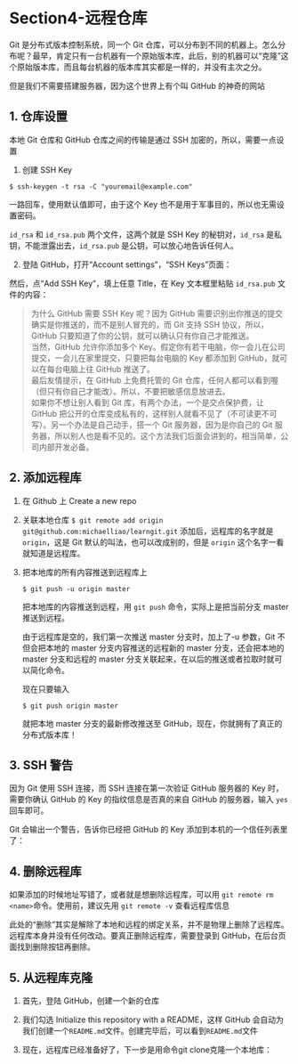 # Section4-远程仓库

Git 是分布式版本控制系统，同一个 Git 仓库，可以分布到不同的机器上。怎么分布呢？最早，肯定只有一台机器有一个原始版本库，此后，别的机器可以“克隆”这个原始版本库，而且每台机器的版本库其实都是一样的，并没有主次之分。

但是我们不需要搭建服务器，因为这个世界上有个叫 GitHub 的神奇的网站

## 1. 仓库设置

本地 Git 仓库和 GitHub 仓库之间的传输是通过 SSH 加密的，所以，需要一点设置

1. 创建 SSH Key

```
$ ssh-keygen -t rsa -C "youremail@example.com"
```

一路回车，使用默认值即可，由于这个 Key 也不是用于军事目的，所以也无需设置密码。

`id_rsa` 和 `id_rsa.pub` 两个文件，这两个就是 SSH Key 的秘钥对，`id_rsa` 是私钥，不能泄露出去，`id_rsa.pub` 是公钥，可以放心地告诉任何人。

2. 登陆 GitHub，打开“Account settings”，“SSH Keys”页面：

然后，点“Add SSH Key”，填上任意 Title，在 Key 文本框里粘贴 `id_rsa.pub` 文件的内容：

> 为什么 GitHub 需要 SSH Key 呢？因为 GitHub 需要识别出你推送的提交确实是你推送的，而不是别人冒充的，而 Git 支持 SSH 协议，所以，GitHub 只要知道了你的公钥，就可以确认只有你自己才能推送。  
> 当然，GitHub 允许你添加多个 Key。假定你有若干电脑，你一会儿在公司提交，一会儿在家里提交，只要把每台电脑的 Key 都添加到 GitHub，就可以在每台电脑上往 GitHub 推送了。  
> 最后友情提示，在 GitHub 上免费托管的 Git 仓库，任何人都可以看到喔（但只有你自己才能改）。所以，不要把敏感信息放进去。  
> 如果你不想让别人看到 Git 库，有两个办法，一个是交点保护费，让 GitHub 把公开的仓库变成私有的，这样别人就看不见了（不可读更不可写）。另一个办法是自己动手，搭一个 Git 服务器，因为是你自己的 Git 服务器，所以别人也是看不见的。这个方法我们后面会讲到的，相当简单，公司内部开发必备。

## 2. 添加远程库

1. 在 Github 上 Create a new repo

2. 关联本地仓库
   `$ git remote add origin git@github.com:michaelliao/learngit.git`
   添加后，远程库的名字就是 `origin`，这是 Git 默认的叫法，也可以改成别的，但是 `origin` 这个名字一看就知道是远程库。

3. 把本地库的所有内容推送到远程库上

   ```
   $ git push -u origin master
   ```

   把本地库的内容推送到远程，用 `git push` 命令，实际上是把当前分支 master 推送到远程。

   由于远程库是空的，我们第一次推送 master 分支时，加上了-u 参数，Git 不但会把本地的 master 分支内容推送的远程新的 master 分支，还会把本地的 master 分支和远程的 master 分支关联起来，在以后的推送或者拉取时就可以简化命令。

   现在只要输入

   ```
   $ git push origin master
   ```

   就把本地 master 分支的最新修改推送至 GitHub，现在，你就拥有了真正的分布式版本库！

## 3. SSH 警告

因为 Git 使用 SSH 连接，而 SSH 连接在第一次验证 GitHub 服务器的 Key 时，需要你确认 GitHub 的 Key 的指纹信息是否真的来自 GitHub 的服务器，输入 `yes` 回车即可。

Git 会输出一个警告，告诉你已经把 GitHub 的 Key 添加到本机的一个信任列表里了：

## 4. 删除远程库

如果添加的时候地址写错了，或者就是想删除远程库，可以用 `git remote rm <name>`命令。使用前，建议先用 `git remote -v` 查看远程库信息

此处的“删除”其实是解除了本地和远程的绑定关系，并不是物理上删除了远程库。远程库本身并没有任何改动。要真正删除远程库，需要登录到 GitHub，在后台页面找到删除按钮再删除。

## 5. 从远程库克隆

1. 首先，登陆 GitHub，创建一个新的仓库

2. 我们勾选 Initialize this repository with a README，这样 GitHub 会自动为我们创建一个`README.md`文件。创建完毕后，可以看到`README.md`文件

3. 现在，远程库已经准备好了，下一步是用命令git clone克隆一个本地库：